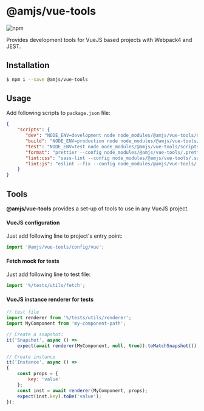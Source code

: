 # @amjs/vue-tools

![npm](https://img.shields.io/npm/v/@amjs/vue-tools?style=flat-square)

Provides development tools for VueJS based projects with Webpack4 and JEST.

## Installation

```bash
$ npm i --save @amjs/vue-tools
```

## Usage

Add following scripts to `package.json` file:

```json
{
    "scripts": {
       "dev": "NODE_ENV=development node node_modules/@amjs/vue-tools/scripts/server.js",
       "build": "NODE_ENV=production node node_modules/@amjs/vue-tools/scripts/build.js",
       "test": "NODE_ENV=test node node_modules/@amjs/vue-tools/scripts/jest.js",
       "format": "prettier --config node_modules/@amjs/vue-tools/.prettierrc --write 'src/**/*.js'",
       "lint:css": "sass-lint --config node_modules/@amjs/vue-tools/.sass-lint.yml -v",
       "lint:js": "eslint --fix --config node_modules/@amjs/vue-tools/.eslintrc.yml --ext .js src __tests__"
    }
}
```

## Tools

**@amjs/vue-tools** provides a set-up of tools to use in any VueJS project.

#### VueJS configuration

Just add following line to project's entry point:

```javascript
import '@amjs/vue-tools/config/vue';
```

#### Fetch mock for tests

Just add following line to test file:

```javascript
import '%/tests/utils/fetch';
```

#### VueJS instance renderer for tests

```javascript
// test file
import renderer from '%/tests/utils/renderer';
import MyComponent from 'my-component-path';

// Create a snapshot:
it('Snapshot', async () =>
    expect(await renderer(MyComponent, null, true)).toMatchSnapshot());

// Create instance
it('Instance', async () =>
{
    const props = {
        key: 'value'
    };
    const inst = await renderer(MyComponent, props);
    expect(inst.key).toBe('value');
});
```
